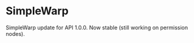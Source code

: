 SimpleWarp
==========

SimpleWarp update for API 1.0.0. Now stable (still working on permission nodes).

